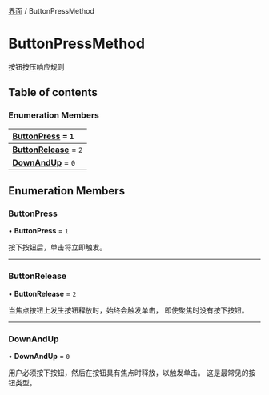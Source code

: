 [界面](../groups/界面.界面.md) / ButtonPressMethod

# ButtonPressMethod <Badge type="tip" text="Enumeration" /> <Score text="ButtonPressMethod" />

按钮按压响应规则

## Table of contents

### Enumeration Members <Score text="Enumeration" /> 
| **[ButtonPress](mw.ButtonPressMethod.md#buttonpress)** = ``1``  |
| :----- |
| **[ButtonRelease](mw.ButtonPressMethod.md#buttonrelease)** = ``2`` |
| **[DownAndUp](mw.ButtonPressMethod.md#downandup)** = ``0`` |

## Enumeration Members

### ButtonPress <Score text="ButtonPress" /> 

• **ButtonPress** = ``1``

按下按钮后，单击将立即触发。

___

### ButtonRelease <Score text="ButtonRelease" /> 

• **ButtonRelease** = ``2``

当焦点按钮上发生按钮释放时，始终会触发单击，
即使聚焦时没有按下按钮。

___

### DownAndUp <Score text="DownAndUp" /> 

• **DownAndUp** = ``0``

用户必须按下按钮，然后在按钮具有焦点时释放，以触发单击。
这是最常见的按钮类型。
